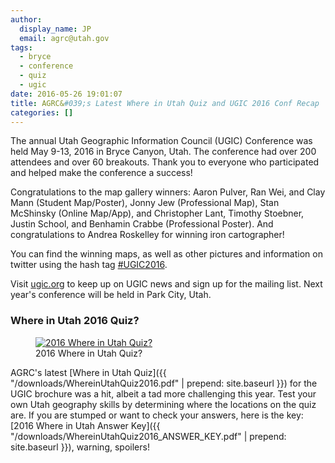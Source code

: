 ```yaml
---
author:
  display_name: JP
  email: agrc@utah.gov
tags:
  - bryce
  - conference
  - quiz
  - ugic
date: 2016-05-26 19:01:07
title: AGRC&#039;s Latest Where in Utah Quiz and UGIC 2016 Conf Recap
categories: []
---
```


The annual Utah Geographic Information Council (UGIC) Conference was held May 9-13, 2016 in Bryce Canyon, Utah. The conference had over 200 attendees and over 60 breakouts. Thank you to everyone who participated and helped make the conference a success!

Congratulations to the map gallery winners: Aaron Pulver, Ran Wei, and Clay Mann (Student Map/Poster), Jonny Jew (Professional Map), Stan McShinsky (Online Map/App), and Christopher Lant, Timothy Stoebner, Justin School, and Benhamin Crabbe (Professional Poster). And congratulations to Andrea Roskelley for winning iron cartographer!

You can find the winning maps, as well as other pictures and information on twitter using the hash tag [#UGIC2016](https://twitter.com/hashtag/UGIC2016?src=hash).

Visit [ugic.org](http://ugic.org) to keep up on UGIC news and sign up for the mailing list. Next year's conference will be held in Park City, Utah.

### Where in Utah 2016 Quiz?

<figure class="caption caption--right">
<a href ="{{ "/downloads/WhereinUtahQuiz2016.pdf " | prepend: site.baseurl }}">
<img src="{{ "/images/WhereinUtahQuiz2016.jpg" | prepend: site.baseurl }}" alt="2016 Where in Utah Quiz?" /></a>
<figcaption class="caption__text">2016 Where in Utah Quiz?</figcaption>
</figure>
AGRC's latest [Where in Utah Quiz]({{ "/downloads/WhereinUtahQuiz2016.pdf" | prepend: site.baseurl }}) for the UGIC brochure was a hit, albeit a tad more challenging this year. Test your own Utah geography skills by determining where the locations on the quiz are. If you are stumped or want to check your answers, here is the key: [2016 Where in Utah Answer Key]({{ "/downloads/WhereinUtahQuiz2016_ANSWER_KEY.pdf" | prepend: site.baseurl }}), warning, spoilers!
